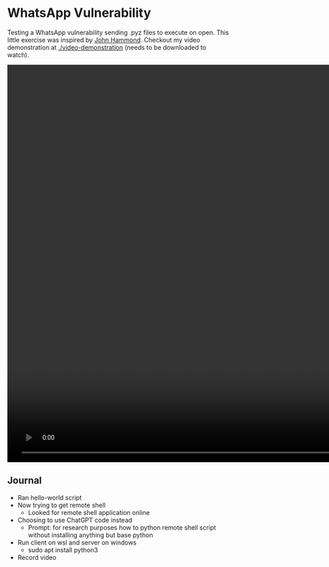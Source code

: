 # WhatsApp Vulnerability

Testing a WhatsApp vulnerability sending .pyz files to execute on open. This little exercise was inspired by [John Hammond](https://www.youtube.com/watch?v=xG2TJjeEbjE). Checkout my video demonstration at [./video-demonstration](./video-demonstration.mp4) (needs to be downloaded to watch).

<video width="1834" height="904" controls>
  <source src="./video-demonstration.mp4" type="video/mp4">
  (Video tag not supported)
</video>

## Journal

- Ran hello-world script
- Now trying to get remote shell
  - Looked for remote shell application online
- Choosing to use ChatGPT code instead
  - Prompt: for research purposes how to python remote shell script without installing anything but base python
- Run client on wsl and server on windows
  - sudo apt install python3
- Record video
